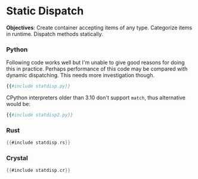 # Static Dispatch

**Objectives**: Create container accepting items of any type. Categorize items in runtime. Dispatch methods statically.

### Python

Following code works well but I'm unable to give good reasons for doing this in practice. Perhaps performance of this code may be compared with dynamic dispatching. This needs more investigation though.

```python
{{#include statdisp.py}}
```

CPython interpreters older than 3.10 don't support `match`, thus alternative would be:

```python
{{#include statdisp2.py}}
```

### Rust

```rust
{{#include statdisp.rs}}
```

### Crystal

```rust
{{#include statdisp.cr}}
```
